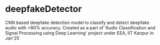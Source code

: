 # deepfakeDetector
CNN based deepfake detection model to classify and detect deepfake audio with >80% accuracy. Created as a part of 'Audio Classification and Signal Processing using Deep Learning' project under EEA, IIT Kanpur in Jan'25
